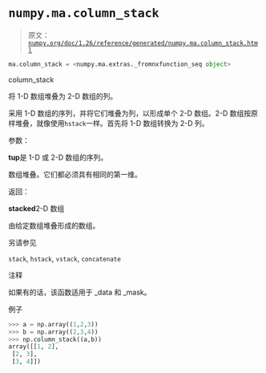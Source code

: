 # `numpy.ma.column_stack`

> 原文：[`numpy.org/doc/1.26/reference/generated/numpy.ma.column_stack.html`](https://numpy.org/doc/1.26/reference/generated/numpy.ma.column_stack.html)

```py
ma.column_stack = <numpy.ma.extras._fromnxfunction_seq object>
```

column_stack

将 1-D 数组堆叠为 2-D 数组的列。

采用 1-D 数组的序列，并将它们堆叠为列，以形成单个 2-D 数组。2-D 数组按原样堆叠，就像使用`hstack`一样。首先将 1-D 数组转换为 2-D 列。

参数：

**tup**是 1-D 或 2-D 数组的序列。

数组堆叠。它们都必须具有相同的第一维。

返回：

**stacked**2-D 数组

由给定数组堆叠形成的数组。

另请参见

`stack`, `hstack`, `vstack`, `concatenate`

注释

如果有的话，该函数适用于 _data 和 _mask。

例子

```py
>>> a = np.array((1,2,3))
>>> b = np.array((2,3,4))
>>> np.column_stack((a,b))
array([[1, 2],
 [2, 3],
 [3, 4]]) 
```
